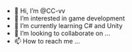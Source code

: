 - 👋 Hi, I’m @CC-vv
- 👀 I’m interested in game development 
- 🌱 I’m currently learning C# and Unity
- 💞️ I’m looking to collaborate on ...
- 📫 How to reach me ...

<!---
CC-vv/CC-vv is a ✨ special ✨ repository because its `README.md` (this file) appears on your GitHub profile.
You can click the Preview link to take a look at your changes.
--->
